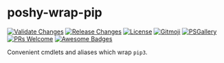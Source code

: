 # poshy-wrap-pip

[![Validate Changes](https://github.com/pwshrc/poshy-wrap-pip/actions/workflows/validate.yml/badge.svg)](https://github.com/pwshrc/poshy-wrap-pip/actions/workflows/validate.yml)
[![Release Changes](https://github.com/pwshrc/poshy-wrap-pip/actions/workflows/release.yml/badge.svg)](https://github.com/pwshrc/poshy-wrap-pip/actions/workflows/release.yml)
[![License](https://img.shields.io/github/license/pwshrc/poshy-wrap-pip)](./LICENSE.txt)
[![Gitmoji](https://img.shields.io/badge/gitmoji-%20😜%20😍-FFDD67.svg?style=flat-square)](https://gitmoji.carloscuesta.me/)
[![PSGallery](https://img.shields.io/powershellgallery/dt/poshy-wrap-pip.svg)](https://www.powershellgallery.com/packages/poshy-wrap-pip)
[![PRs Welcome](https://img.shields.io/badge/PRs-welcome-brightgreen.svg?style=flat-square)](http://makeapullrequest.com)
[![Awesome Badges](https://img.shields.io/badge/badges-awesome-green.svg)](https://github.com/Naereen/badges)

Convenient cmdlets and aliases which wrap `pip3`.

